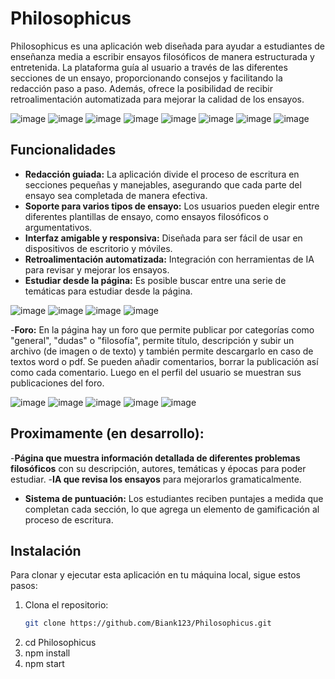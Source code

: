 # Philosophicus

Philosophicus es una aplicación web diseñada para ayudar a estudiantes de enseñanza media a escribir ensayos filosóficos de manera estructurada y entretenida. La plataforma guía al usuario a través de las diferentes secciones de un ensayo, proporcionando consejos y facilitando la redacción paso a paso. Además, ofrece la posibilidad de recibir retroalimentación automatizada para mejorar la calidad de los ensayos.

![image](https://github.com/user-attachments/assets/64cf0cab-dd39-4101-a55d-35da10c5ae84)
![image](https://github.com/user-attachments/assets/8a5bb8b4-08fc-4b6b-8373-d4610db1ff46)
![image](https://github.com/user-attachments/assets/590d9bb0-bd09-46cd-9211-2e5ff21c8e97)
![image](https://github.com/user-attachments/assets/251bc578-9f8f-4af0-acde-e64e73c05766)
![image](https://github.com/user-attachments/assets/82fe9ae6-1cb0-4009-919d-ab08fb256c28)
![image](https://github.com/user-attachments/assets/6a12def8-ba2b-414e-9e5a-3481631714ae)
![image](https://github.com/user-attachments/assets/30cd006d-b610-42ae-bbd6-b192d90e0393)
![image](https://github.com/user-attachments/assets/03c2254f-a5d1-4c59-add4-e84e1dd398e1)


## Funcionalidades

- **Redacción guiada:** La aplicación divide el proceso de escritura en secciones pequeñas y manejables, asegurando que cada parte del ensayo sea completada de manera efectiva.
- **Soporte para varios tipos de ensayo:** Los usuarios pueden elegir entre diferentes plantillas de ensayo, como ensayos filosóficos o argumentativos.
- **Interfaz amigable y responsiva:** Diseñada para ser fácil de usar en dispositivos de escritorio y móviles.
- **Retroalimentación automatizada:** Integración con herramientas de IA para revisar y mejorar los ensayos.
- **Estudiar desde la página:** Es posible buscar entre una serie de temáticas para estudiar desde la página.

![image](https://github.com/user-attachments/assets/9c8242ba-af64-4001-85c5-a7ab1f18d310)
![image](https://github.com/user-attachments/assets/59d65ff8-f6af-4cde-ab66-7032534ca351)
![image](https://github.com/user-attachments/assets/dfe997b8-29aa-45d9-b990-10e96f97ee25)
![image](https://github.com/user-attachments/assets/8eeac7a2-9ea2-4e56-8c5c-fa8281e2cd05)

-**Foro:** En la página hay un foro que permite publicar por categorías como "general", "dudas" o "filosofía", permite título, descripción y subir un archivo (de imagen o de texto) y también permite descargarlo en caso de textos word o pdf. Se pueden añadir comentarios, borrar la publicación así como cada comentario. Luego en el perfil del usuario se muestran sus publicaciones del foro.

![image](https://github.com/user-attachments/assets/716c4350-c906-4a86-adcb-3ebf2e971ba6)
![image](https://github.com/user-attachments/assets/53b3a9fb-1265-4c4c-a5af-fc15337150e0)
![image](https://github.com/user-attachments/assets/720021c5-72ad-4aad-a002-7fb49d17fbd0)
![image](https://github.com/user-attachments/assets/abcb2658-4f1a-4e08-9404-9d847872e418)
![image](https://github.com/user-attachments/assets/a6f8e406-95fa-4bfc-920f-3e92e968c599)

## Proximamente (en desarrollo):
-**Página que muestra información detallada de diferentes problemas filosóficos** con su descripción, autores, temáticas y épocas para poder estudiar.
-**IA que revisa los ensayos** para mejorarlos gramaticalmente.
- **Sistema de puntuación:** Los estudiantes reciben puntajes a medida que completan cada sección, lo que agrega un elemento de gamificación al proceso de escritura.

## Instalación

Para clonar y ejecutar esta aplicación en tu máquina local, sigue estos pasos:

1. Clona el repositorio:
   ```bash
   git clone https://github.com/Biank123/Philosophicus.git
2. cd Philosophicus
3. npm install
4. npm start
